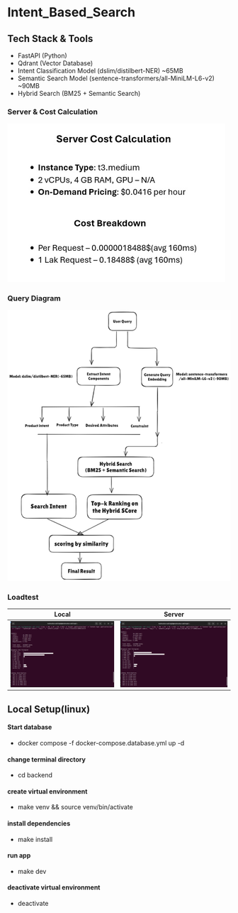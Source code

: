 # Intent_Based_Search

## Tech Stack & Tools
- FastAPI (Python)
- Qdrant (Vector Database)
- Intent Classification Model (dslim/distilbert-NER) ~65MB
- Semantic Search Model (sentence-transformers/all-MiniLM-L6-v2) ~90MB
- Hybrid Search (BM25 + Semantic Search)


### Server & Cost Calculation
![Cost Calculation](./reference/cost-calculation.jpeg)

### Query Diagram
![Query Diagram](./reference/query-diagram.jpeg)

### Loadtest
| Local | Server |
| --- | --- |
| ![Local](./reference/loadtest-local.png) | ![Server](./reference/loadtest-server.png) |

## Local Setup(linux)
#### Start database
- docker compose -f docker-compose.database.yml up -d

#### change terminal directory
- cd backend

#### create virtual environment
- make venv && source venv/bin/activate

#### install dependencies
- make install

#### run app
- make dev

#### deactivate virtual environment
- deactivate

<!-- #### data store in qdrant - text -> embedding -> vector database
- python init_data.py -->